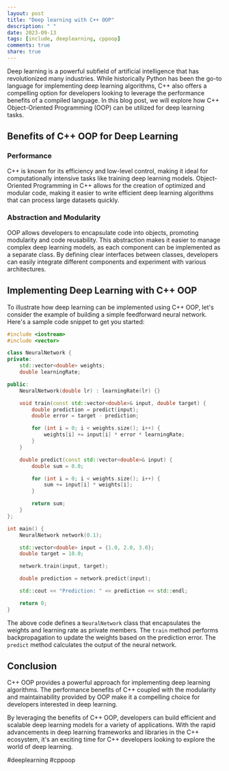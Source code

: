 ```yaml
---
layout: post
title: "Deep learning with C++ OOP"
description: " "
date: 2023-09-13
tags: [include, deeplearning, cppoop]
comments: true
share: true
---
```


Deep learning is a powerful subfield of artificial intelligence that has revolutionized many industries. While historically Python has been the go-to language for implementing deep learning algorithms, C++ also offers a compelling option for developers looking to leverage the performance benefits of a compiled language. In this blog post, we will explore how C++ Object-Oriented Programming (OOP) can be utilized for deep learning tasks.

## Benefits of C++ OOP for Deep Learning

### Performance
C++ is known for its efficiency and low-level control, making it ideal for computationally intensive tasks like training deep learning models. Object-Oriented Programming in C++ allows for the creation of optimized and modular code, making it easier to write efficient deep learning algorithms that can process large datasets quickly.

### Abstraction and Modularity
OOP allows developers to encapsulate code into objects, promoting modularity and code reusability. This abstraction makes it easier to manage complex deep learning models, as each component can be implemented as a separate class. By defining clear interfaces between classes, developers can easily integrate different components and experiment with various architectures.

## Implementing Deep Learning with C++ OOP

To illustrate how deep learning can be implemented using C++ OOP, let's consider the example of building a simple feedforward neural network. Here's a sample code snippet to get you started:

```cpp
#include <iostream>
#include <vector>

class NeuralNetwork {
private:
    std::vector<double> weights;
    double learningRate;

public:
    NeuralNetwork(double lr) : learningRate(lr) {}

    void train(const std::vector<double>& input, double target) {
        double prediction = predict(input);
        double error = target - prediction;

        for (int i = 0; i < weights.size(); i++) {
            weights[i] += input[i] * error * learningRate;
        }
    }

    double predict(const std::vector<double>& input) {
        double sum = 0.0;

        for (int i = 0; i < weights.size(); i++) {
            sum += input[i] * weights[i];
        }

        return sum;
    }
};

int main() {
    NeuralNetwork network(0.1);

    std::vector<double> input = {1.0, 2.0, 3.0};
    double target = 10.0;

    network.train(input, target);

    double prediction = network.predict(input);

    std::cout << "Prediction: " << prediction << std::endl;

    return 0;
}
```
The above code defines a `NeuralNetwork` class that encapsulates the weights and learning rate as private members. The `train` method performs backpropagation to update the weights based on the prediction error. The `predict` method calculates the output of the neural network.

## Conclusion

C++ OOP provides a powerful approach for implementing deep learning algorithms. The performance benefits of C++ coupled with the modularity and maintainability provided by OOP make it a compelling choice for developers interested in deep learning.

By leveraging the benefits of C++ OOP, developers can build efficient and scalable deep learning models for a variety of applications. With the rapid advancements in deep learning frameworks and libraries in the C++ ecosystem, it's an exciting time for C++ developers looking to explore the world of deep learning.

#deeplearning #cppoop